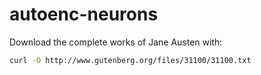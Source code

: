 # autoenc-neurons

Download the complete works of Jane Austen with:

```bash
curl -O http://www.gutenberg.org/files/31100/31100.txt
```